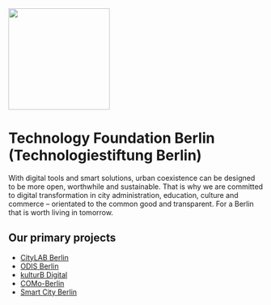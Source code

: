 <img src="https://logos.citylab-berlin.org/logo-technologiestiftung-berlin-en.svg" width="200" />

# Technology Foundation Berlin (Technologiestiftung Berlin)

With digital tools and smart solutions, urban coexistence can be designed to be more open, worthwhile and sustainable. 
That is why we are committed to digital transformation in city administration, education, culture and commerce – orientated to the common good and transparent. For a Berlin that is worth living in tomorrow.

## Our primary projects

- [CityLAB Berlin](https://citylab-berlin.org/en/start/)
- [ODIS Berlin](https://odis-berlin.de/)
- [kulturB Digital](https://kultur-b-digital.de/en/berlins-cultural-data/)
- [COMo-Berlin](https://www.technologiestiftung-berlin.de/projekte/como-berlin)
- [Smart City Berlin](https://www.technologiestiftung-berlin.de/smart-city)
